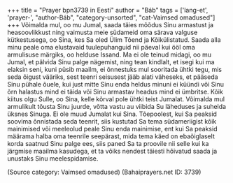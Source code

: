+++
title = "Prayer bpn3739 in Eesti"
author = "Báb"
tags = ['lang-et', 'prayer-', "author-Báb", "category-unsorted", "cat-Vaimsed omadused"]
+++
Võimalda mul, oo mu Jumal, saada täies mõõdus Sinu armastust ja heasoovlikkust ning vaimusta meie südameid oma särava valguse kütkestusega, oo Sina, kes Sa oled Ülim Tõend ja Kõikülistatud. Saada alla minu peale oma elustavaid tuulepuhanguid nii päeval kui ööl oma armulisuse märgiks, oo helduse Issand.
Ma ei ole teinud midagi, oo mu Jumal, et pälvida Sinu palge nägemist, ning tean kindlalt, et isegi kui ma elaksin seni, kuni püsib maailm, ei õnnestuks mul sooritada ühtki tegu, mis seda õigust vääriks, sest teenri seisusest jääb alati väheseks, et pääseda Sinu pühale õuele, kui just mitte Sinu enda heldus minuni ei küündi või Sinu õrn halastus mind ei täida või Sinu armastav headus mind ei ümbritse. Kõik kiitus olgu Sulle, oo Sina, kelle kõrval pole ühtki teist Jumalat. Võimalda mul armulikult tõusta Sinu juurde, võtta vastu au viibida Su läheduses ja suhelda üksnes Sinuga. Ei ole muud Jumalat kui Sina.
Tõepoolest, kui Sa peaksid soovima õnnistada seda teenrit, siis kustutad Sa tema südameriigist kõik mainimised või meeleolud peale Sinu enda mainimise, ent kui Sa peaksid määrama halba oma teenrile seepärast, mida tema käed on ebaõiglaselt korda saatnud Sinu palge ees, siis paned Sa ta proovile nii selle kui ka järgmise maailma kasudega, et ta võiks nendest täiesti hõivatud saada ja unustaks Sinu meelespidamise.

(Source category: Vaimsed omadused)
(Bahaiprayers.net ID: 3739)
